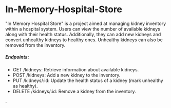# In-Memory-Hospital-Store
 "In Memory Hospital Store" is a project aimed at managing kidney inventory within a hospital system. Users can view the number of available kidneys along with their health status. Additionally, they can add new kidneys and convert unhealthy kidneys to healthy ones. Unhealthy kidneys can also be removed from the inventory.
<h5>Endpoints:</h5>
<ul>
 <li>GET /kidneys: Retrieve information about available kidneys.</li>
 <li>POST /kidneys: Add a new kidney to the inventory.</li>
 <li>PUT /kidneys/:id: Update the health status of a kidney (mark unhealthy as healthy).</li>
 <li>DELETE /kidneys/:id: Remove a kidney from the inventory.</li>
</ul>

.

